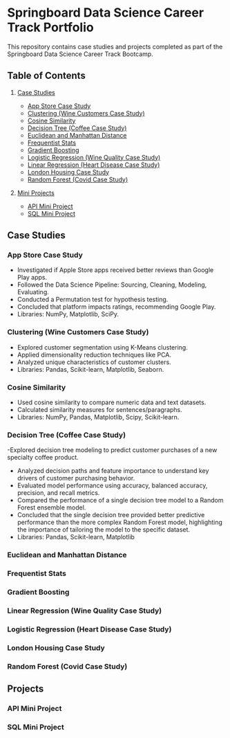 # Springboard Data Science Career Track Portfolio

This repository contains case studies and projects completed as part of the Springboard Data Science Career Track Bootcamp.

## Table of Contents

1. [Case Studies](#case-studies)
   - [App Store Case Study](#app-store-case-study)
   - [Clustering (Wine Customers Case Study)](#clustering-wine-customers-case-study)
   - [Cosine Similarity](#cosine-similarity)
   - [Decision Tree (Coffee Case Study)](#decision-tree-coffee-case-study)
   - [Euclidean and Manhattan Distance](#euclidean-and-manhattan-distance)
   - [Frequentist Stats](#frequentist-stats)
   - [Gradient Boosting](#gradient-boosting)
   - [Logistic Regression (Wine Quality Case Study)](#logistic-regression-wine-quality-case-study)
   - [Linear Regression (Heart Disease Case Study)](#linear-regression-heart-disease-case-study)
   - [London Housing Case Study](#london-housing-case-study)
   - [Random Forest (Covid Case Study)](#random-forest-covid-case-study)


2. [Mini Projects](#mini-projects) 
   - [API Mini Project](#api-mini-project)
   - [SQL Mini Project](#sql-mini-project)

## Case Studies

### App Store Case Study
- Investigated if Apple Store apps received better reviews than Google Play apps.
- Followed the Data Science Pipeline: Sourcing, Cleaning, Modeling, Evaluating.
- Conducted a Permutation test for hypothesis testing.
- Concluded that platform impacts ratings, recommending Google Play.
- Libraries: NumPy, Matplotlib, SciPy.

### Clustering (Wine Customers Case Study)
- Explored customer segmentation using K-Means clustering.
- Applied dimensionality reduction techniques like PCA.
- Analyzed unique characteristics of customer clusters.
- Libraries: Pandas, Scikit-learn, Matplotlib, Seaborn.

### Cosine Similarity
- Used cosine similarity to compare numeric data and text datasets.
- Calculated similarity measures for sentences/paragraphs.
- Libraries: NumPy, Pandas, Matplotlib, Scipy, Scikit-learn.

### Decision Tree (Coffee Case Study)
-Explored decision tree modeling to predict customer purchases of a new specialty coffee product.
- Analyzed decision paths and feature importance to understand key drivers of customer purchasing behavior.
- Evaluated model performance using accuracy, balanced accuracy, precision, and recall metrics.
- Compared the performance of a single decision tree model to a Random Forest ensemble model.
- Concluded that the single decision tree provided better predictive performance than the more complex Random Forest model, highlighting the importance of tailoring the model to the specific dataset.
- Libraries: Pandas, Scikit-learn, Matplotlib

### Euclidean and Manhattan Distance

### Frequentist Stats

### Gradient Boosting

### Linear Regression (Wine Quality Case Study)

### Logistic Regression (Heart Disease Case Study)

### London Housing Case Study

### Random Forest (Covid Case Study)

## Projects

### API Mini Project

### SQL Mini Project
